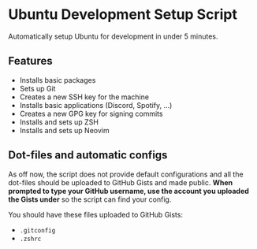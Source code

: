 # Ubuntu Development Setup Script

Automatically setup Ubuntu for development in under 5 minutes.

## Features

- Installs basic packages
- Sets up Git
- Creates a new SSH key for the machine
- Installs basic applications (Discord, Spotify, ...)
- Creates a new GPG key for signing commits
- Installs and sets up ZSH
- Installs and sets up Neovim

## Dot-files and automatic configs

As off now, the script does not provide default configurations and all the dot-files should be uploaded to GitHub Gists and made public. **When prompted to type your GitHub username, use the account you uploaded the Gists under** so the script can find your config.

You should have these files uploaded to GitHub Gists:

- `.gitconfig`
- `.zshrc`
